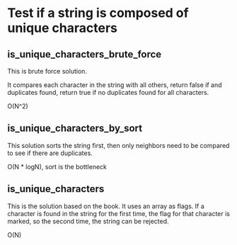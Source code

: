 # Test if a string is composed of unique characters

## is_unique_characters_brute_force

This is brute force solution.

It compares each character in the string with all others, return false if and duplicates found, return true if no duplicates 
found for all characters.

O(N^2)

## is_unique_characters_by_sort

This solution sorts the string first, then only neighbors need to be compared to see if there are duplicates.

O(N * logN), sort is the bottleneck 

## is_unique_characters

This is the solution based on the book. It uses an array as flags. If a character is found in the string for the first 
time, the flag for that character is marked, so the second time, the string can be rejected.

O(N)